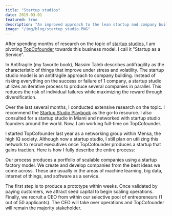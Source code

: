 ```yaml
---
title: "Startup studios"
date: 2019-03-01
featured: true
description: "An improved approach to the lean startup and company building"
image: "/img/blog/startup_studio.PNG"
---
```


After spending months of research on the topic of <a href="https://en.wikipedia.org/wiki/Startup_studio">startup studios</a>, I am pivoting <a href="http://www.topcofounder.com/">TopCofounder</a> towards this business model. I call it "Startup as a Service".

In Antifragile (my favorite book), Nassim Taleb describes antifragility as the characteristic of things that improve under stress and volatility. The startup studio model is an antifragile approach to company building. Instead of risking everything on the success or failure of 1 company, a startup studio utilizes an iterative process to produce several companies in parallel. This reduces the risk of individual failures while maximizing the reward through diversification.

Over the last several months, I conducted extensive research on the topic. I recommend the <a href="https://www.amazon.com/Startup-Studio-Playbook-entrepreneurs-framework-ebook/dp/B07NVNYM4C">Startup Studio Playbook</a> as the go-to resource. I also consulted for a startup studio in Miami and networked with startup studio founders around the world. Now, I am working full-time on TopCofounder.

I started TopCofounder last year as a networking group within Mensa, the high IQ society. Although now a startup studio, I still plan on utilizing this network to recruit executives once TopCofounder produces a startup that gains traction. Here is how I fully describe the entire process:

Our process produces a portfolio of scalable companies using a startup factory model. We create and develop companies from the best ideas we come across. These are usually in the areas of machine learning, big data, internet of things, and software as a service.

The first step is to produce a prototype within weeks. Once validated by paying customers, we attract seed capital to begin scaling operations. Finally, we recruit a CEO from within our selective pool of entrepreneurs (1 out of 50 applicants). The CEO will take over operations and TopCofounder will remain the majority stakeholder.